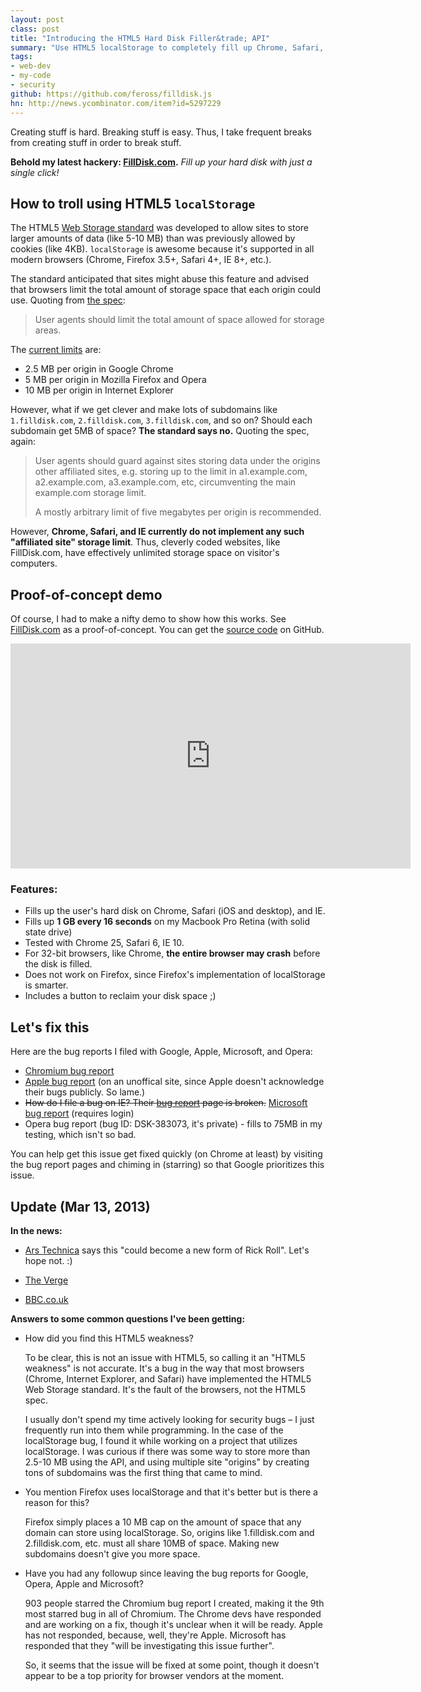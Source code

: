 ```yaml
---
layout: post
class: post
title: "Introducing the HTML5 Hard Disk Filler&trade; API"
summary: "Use HTML5 localStorage to completely fill up Chrome, Safari, and IE users hard disks. Trololo..."
tags:
- web-dev
- my-code
- security
github: https://github.com/feross/filldisk.js
hn: http://news.ycombinator.com/item?id=5297229
---
```


Creating stuff is hard. Breaking stuff is easy. Thus, I take frequent breaks from creating stuff in order to break stuff.

**Behold my latest hackery: [FillDisk.com](http://www.filldisk.com).** *Fill up your hard disk with just a single click!*

## How to troll using HTML5 `localStorage`

The HTML5 [Web Storage standard](http://www.w3.org/TR/webstorage/) was developed to allow sites to store larger amounts of data (like 5-10 MB) than was previously allowed by cookies (like 4KB). `localStorage` is awesome because it's supported in all modern browsers (Chrome, Firefox 3.5+, Safari 4+, IE 8+, etc.).

The standard anticipated that sites might abuse this feature and advised that browsers limit the total amount of storage space that each origin could use. Quoting from [the spec](http://www.w3.org/TR/webstorage/):

> User agents should limit the total amount of space allowed for storage areas.

The [current limits](http://en.wikipedia.org/wiki/Web_storage#Storage_size) are:

- 2.5 MB per origin in Google Chrome
- 5 MB per origin in Mozilla Firefox and Opera
- 10 MB per origin in Internet Explorer

However, what if we get clever and make lots of subdomains like `1.filldisk.com`, `2.filldisk.com`, `3.filldisk.com`, and so on? Should each subdomain get 5MB of space? **The standard says no.** Quoting the spec, again:

> User agents should guard against sites storing data under the origins other affiliated sites, e.g. storing up to the limit in a1.example.com, a2.example.com, a3.example.com, etc, circumventing the main example.com storage limit.
>
> A mostly arbitrary limit of five megabytes per origin is recommended.

However, **Chrome, Safari, and IE currently do not implement any such "affiliated site" storage limit**. Thus, cleverly coded websites, like FillDisk.com, have effectively unlimited storage space on visitor's computers.

## Proof-of-concept demo

Of course, I had to make a nifty demo to show how this works. See [FillDisk.com](http://www.filldisk.com) as a proof-of-concept. You can get the [source code](https://github.com/feross/filldisk.js) on GitHub.

<iframe width="640" height="360" src="http://www.youtube.com/embed/XkScSMIr_00" frameborder="0" allowfullscreen></iframe>

### Features:

- Fills up the user's hard disk on Chrome, Safari (iOS and desktop), and IE.
- Fills up **1 GB every 16 seconds** on my Macbook Pro Retina (with solid state drive)
- Tested with Chrome 25, Safari 6, IE 10.
- For 32-bit browsers, like Chrome, **the entire browser may crash** before the disk is filled.
- Does not work on Firefox, since Firefox's implementation of localStorage is smarter.
- Includes a button to reclaim your disk space ;)

## Let's fix this

Here are the bug reports I filed with Google, Apple, Microsoft, and Opera:

- [Chromium bug report](https://code.google.com/p/chromium/issues/detail?id=178980)
- [Apple bug report](http://openradar.appspot.com/radar?id=2792401) (on an unoffical site, since Apple doesn't acknowledge their bugs publicly. So lame.)
- <s>How do I file a bug on IE? Their [bug report](http://connect.microsoft.com/IE) page is broken.</s> [Microsoft bug report](https://connect.microsoft.com/IE/feedback/details/780246/localstorage-stores-unlimited-amount-of-data-with-unlimited-subdomains-against-spec) (requires login)
- Opera bug report (bug ID: DSK-383073, it's private) - fills to 75MB in my testing, which isn't so bad.

You can help get this issue get fixed quickly (on Chrome at least) by visiting the bug report pages and chiming in (starring) so that Google prioritizes this issue.

## Update (Mar 13, 2013)

**In the news:**

- [Ars Technica](http://arstechnica.com/security/2013/02/exploit-lets-websites-bombard-visitors-pcs-with-gigabytes-of-data/) says this "could become a new form of Rick Roll". Let's hope not. :)

- [The Verge](http://www.theverge.com/2013/3/1/4042728/html5-browser-exploit-could-let-pranksters-fill-up-your-hard-drive)

- [BBC.co.uk](http://www.bbc.co.uk/news/technology-21628622)

**Answers to some common questions I've been getting:**

- How did you find this HTML5 weakness?

  To be clear, this is not an issue with HTML5, so calling it an "HTML5 weakness" is not accurate. It's a bug in the way that most browsers (Chrome, Internet Explorer, and Safari) have implemented the HTML5 Web Storage standard. It's the fault of the browsers, not the HTML5 spec.

  I usually don't spend my time actively looking for security bugs – I just frequently run into them while programming. In the case of the localStorage bug, I found it while working on a project that utilizes localStorage. I was curious if there was some way to store more than 2.5-10 MB using the API, and using multiple site "origins" by creating tons of subdomains was the first thing that came to mind.

- You mention Firefox uses localStorage and that it's better but is there a reason for this?

  Firefox simply places a 10 MB cap on the amount of space that any domain can store using localStorage. So, origins like 1.filldisk.com and 2.filldisk.com, etc. must all share 10MB of space. Making new subdomains doesn't give you more space.

- Have you had any followup since leaving the bug reports for Google, Opera, Apple and Microsoft?

  903 people starred the Chromium bug report I created, making it the 9th most starred bug in all of Chromium. The Chrome devs have responded and are working on a fix, though it's unclear when it will be ready. Apple has not responded, because, well, they're Apple. Microsoft has responded that they "will be investigating this issue further".

  So, it seems that the issue will be fixed at some point, though it doesn't appear to be a top priority for browser vendors at the moment.

